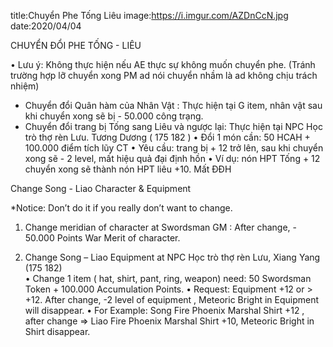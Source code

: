 title:Chuyển Phe Tống Liêu
image:https://i.imgur.com/AZDnCcN.jpg
date:2020/04/04


CHUYỂN ĐỔI PHE TỐNG - LIÊU

•	Lưu ý: Không thực hiện nếu AE thực sự không muốn chuyển phe. (Tránh trường hợp lỡ chuyển xong PM ad nói chuyển nhầm là ad không chịu trách nhiệm)

* Chuyển đổi Quân hàm của Nhân Vật : Thực hiện tại G item, nhân vật sau khi chuyển xong sẽ bị - 50.000 công trạng.
* Chuyển đổi trang bị Tống sang Liêu và ngược lại: 
Thực hiện tại NPC Học trò thợ rèn Lưu. Tương Dương ( 175 182 )
•	Đổi 1 món cần: 50 HCAH + 100.000 điểm tích lũy CT
•	Yêu cầu: trang bị + 12 trở lên, sau khi chuyển xong sẽ - 2 level, mất hiệu quả đại định hồn
•	Ví dụ: nón HPT Tống + 12 chuyển xong sẽ thành nón HPT liêu +10. Mất ĐĐH


Change Song - Liao Character & Equipment

*Notice: Don’t do it if you really don’t want to change.
1.	Change meridian of character at Swordsman GM  : After change, - 50.000 Points War Merit of character.

2. Change Song – Liao Equipment at NPC Học trò thợ rèn Lưu, Xiang Yang (175 182)                            
•	Change 1 item ( hat, shirt, pant, ring, weapon)  need: 50 Swordsman Token   + 100.000 Accumulation Points. 
•	Request: Equipment +12 or > +12. After change, -2 level of equipment , Meteoric Bright  in Equipment will disappear.
•	For Example: Song Fire Phoenix Marshal Shirt   +12 , after change => Liao Fire Phoenix Marshal Shirt  +10, Meteoric Bright  in Shirt disappear.



